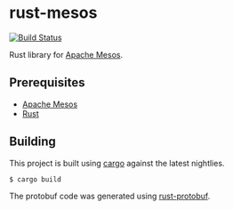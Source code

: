 # rust-mesos

[![Build Status](https://travis-ci.org/bonifaido/rust-mesos.png?branch=master)](https://travis-ci.org/bonifaido/rust-mesos)

Rust library for [Apache Mesos](http://mesos.apache.org).

## Prerequisites

- [Apache Mesos](http://mesos.apache.org)
- [Rust](http://rust-lang.org)

## Building

This project is built using [cargo](http://doc.crates.io) against the latest nightlies.

```
$ cargo build
```

The protobuf code was generated using
[rust-protobuf](https://github.com/stepancheg/rust-protobuf).
